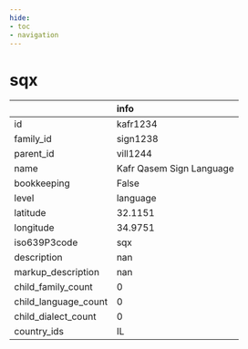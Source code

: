 ```yaml
---
hide:
- toc
- navigation
---
```

# sqx
|                      | info                     |
|:---------------------|:-------------------------|
| id                   | kafr1234                 |
| family_id            | sign1238                 |
| parent_id            | vill1244                 |
| name                 | Kafr Qasem Sign Language |
| bookkeeping          | False                    |
| level                | language                 |
| latitude             | 32.1151                  |
| longitude            | 34.9751                  |
| iso639P3code         | sqx                      |
| description          | nan                      |
| markup_description   | nan                      |
| child_family_count   | 0                        |
| child_language_count | 0                        |
| child_dialect_count  | 0                        |
| country_ids          | IL                       |